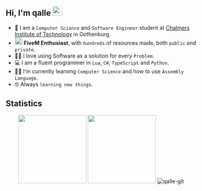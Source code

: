<h2>Hi, I'm qalle <img src="https://media.giphy.com/media/hvRJCLFzcasrR4ia7z/giphy.gif" width="25px"></h2>

- :school: I am a `Computer Science` and `Software Engineer` student at [Chalmers Institute of Technology](http://chalmers.se) in Gothenburg.
- <img src="https://i.imgur.com/4rD81uL.gif" width="20px"/> **FiveM Enthusiast**, with ``hundreds`` of resources made, both ``public`` and ``private``.
- :technologist: I love using Software as a solution for every `Problem`.
- :computer: I am a fluent programmer in ``Lua``, ``C#``, ``TypeScript`` and ``Python``.
- :student: I’m currently learning `Computer Science` and how to use ``Assembly Language``.
- :nerd_face: Always `learning new things`.


<h2>Statistics</h2>
<p align="center">
  <!-- GitHub Stats -->  
  <img height="180em" src="https://github-readme-stats.vercel.app/api?username=qalle-git&include_all_commits=true&show_icons=true&hide_border=true&count_private=true&theme=react" />
  <!-- Most Used Languages -->  
  <img height="180em" src="https://github-readme-stats.vercel.app/api/top-langs/?username=qalle-git&include_all_commits=true&count_private=true&show_icons=true&hide_border=true&layout=compact&&langs_count=8&theme=react"/>  
  
  <img src="https://github-readme-streak-stats.herokuapp.com/?user=qalle-git&theme=react" alt="qalle-git"/>
</p>

